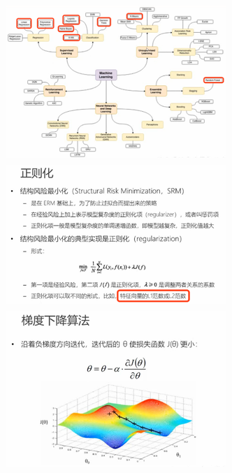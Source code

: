 ![image-20190826021627000](assets/image-20190826021627000.png)



![image-20190826023031926](assets/image-20190826023031926.png)





![image-20190826024233721](assets/image-20190826024233721.png)